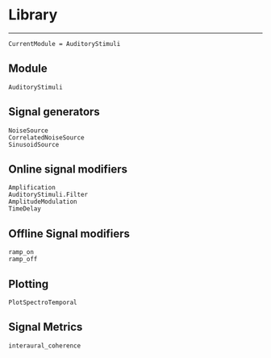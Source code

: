 # Library

---

```@meta
CurrentModule = AuditoryStimuli
```

## Module
```@docs
AuditoryStimuli
```

## Signal generators

```@docs
NoiseSource
CorrelatedNoiseSource
SinusoidSource
```

## Online signal modifiers

```@docs
Amplification
AuditoryStimuli.Filter
AmplitudeModulation
TimeDelay
```


## Offline Signal modifiers

```@docs
ramp_on
ramp_off
```


## Plotting

```@docs
PlotSpectroTemporal
```

## Signal Metrics

```@docs
interaural_coherence
```
